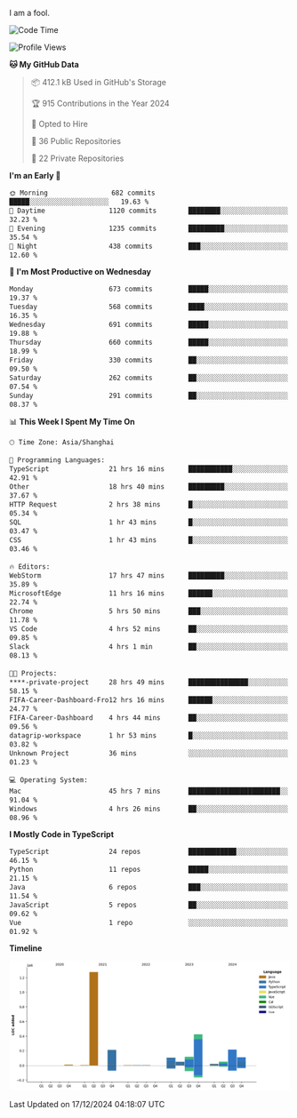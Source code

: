 I am a fool.

<!--START_SECTION:waka-->
![Code Time](http://img.shields.io/badge/Code%20Time-2%2C277%20hrs%2022%20mins-blue)

![Profile Views](http://img.shields.io/badge/Profile%20Views-4-blue)

**🐱 My GitHub Data** 

> 📦 412.1 kB Used in GitHub's Storage 
 > 
> 🏆 915 Contributions in the Year 2024
 > 
> 💼 Opted to Hire
 > 
> 📜 36 Public Repositories 
 > 
> 🔑 22 Private Repositories 
 > 
**I'm an Early 🐤** 

```text
🌞 Morning                682 commits         █████░░░░░░░░░░░░░░░░░░░░   19.63 % 
🌆 Daytime                1120 commits        ████████░░░░░░░░░░░░░░░░░   32.23 % 
🌃 Evening                1235 commits        █████████░░░░░░░░░░░░░░░░   35.54 % 
🌙 Night                  438 commits         ███░░░░░░░░░░░░░░░░░░░░░░   12.60 % 
```
📅 **I'm Most Productive on Wednesday** 

```text
Monday                   673 commits         █████░░░░░░░░░░░░░░░░░░░░   19.37 % 
Tuesday                  568 commits         ████░░░░░░░░░░░░░░░░░░░░░   16.35 % 
Wednesday                691 commits         █████░░░░░░░░░░░░░░░░░░░░   19.88 % 
Thursday                 660 commits         █████░░░░░░░░░░░░░░░░░░░░   18.99 % 
Friday                   330 commits         ██░░░░░░░░░░░░░░░░░░░░░░░   09.50 % 
Saturday                 262 commits         ██░░░░░░░░░░░░░░░░░░░░░░░   07.54 % 
Sunday                   291 commits         ██░░░░░░░░░░░░░░░░░░░░░░░   08.37 % 
```


📊 **This Week I Spent My Time On** 

```text
🕑︎ Time Zone: Asia/Shanghai

💬 Programming Languages: 
TypeScript               21 hrs 16 mins      ███████████░░░░░░░░░░░░░░   42.91 % 
Other                    18 hrs 40 mins      █████████░░░░░░░░░░░░░░░░   37.67 % 
HTTP Request             2 hrs 38 mins       █░░░░░░░░░░░░░░░░░░░░░░░░   05.34 % 
SQL                      1 hr 43 mins        █░░░░░░░░░░░░░░░░░░░░░░░░   03.47 % 
CSS                      1 hr 43 mins        █░░░░░░░░░░░░░░░░░░░░░░░░   03.46 % 

🔥 Editors: 
WebStorm                 17 hrs 47 mins      █████████░░░░░░░░░░░░░░░░   35.89 % 
MicrosoftEdge            11 hrs 16 mins      ██████░░░░░░░░░░░░░░░░░░░   22.74 % 
Chrome                   5 hrs 50 mins       ███░░░░░░░░░░░░░░░░░░░░░░   11.78 % 
VS Code                  4 hrs 52 mins       ██░░░░░░░░░░░░░░░░░░░░░░░   09.85 % 
Slack                    4 hrs 1 min         ██░░░░░░░░░░░░░░░░░░░░░░░   08.13 % 

🐱‍💻 Projects: 
****-private-project     28 hrs 49 mins      ███████████████░░░░░░░░░░   58.15 % 
FIFA-Career-Dashboard-Fro12 hrs 16 mins      ██████░░░░░░░░░░░░░░░░░░░   24.77 % 
FIFA-Career-Dashboard    4 hrs 44 mins       ██░░░░░░░░░░░░░░░░░░░░░░░   09.56 % 
datagrip-workspace       1 hr 53 mins        █░░░░░░░░░░░░░░░░░░░░░░░░   03.82 % 
Unknown Project          36 mins             ░░░░░░░░░░░░░░░░░░░░░░░░░   01.23 % 

💻 Operating System: 
Mac                      45 hrs 7 mins       ███████████████████████░░   91.04 % 
Windows                  4 hrs 26 mins       ██░░░░░░░░░░░░░░░░░░░░░░░   08.96 % 
```

**I Mostly Code in TypeScript** 

```text
TypeScript               24 repos            ████████████░░░░░░░░░░░░░   46.15 % 
Python                   11 repos            █████░░░░░░░░░░░░░░░░░░░░   21.15 % 
Java                     6 repos             ███░░░░░░░░░░░░░░░░░░░░░░   11.54 % 
JavaScript               5 repos             ██░░░░░░░░░░░░░░░░░░░░░░░   09.62 % 
Vue                      1 repo              ░░░░░░░░░░░░░░░░░░░░░░░░░   01.92 % 
```



**Timeline**

![Lines of Code chart](https://raw.githubusercontent.com/VeejaLiu/VeejaLiu/master/assets/bar_graph.png)


 Last Updated on 17/12/2024 04:18:07 UTC
<!--END_SECTION:waka-->
